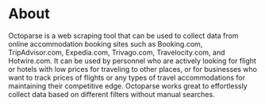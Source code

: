 # About

<p>Octoparse is a web scraping tool that can be used to collect data from online accommodation booking sites such as Booking.com, TripAdvisor.com, Expedia.com, Trivago.com, Travelocity.com, and Hotwire.com. It can be used by personnel who are actively looking for flight or hotels with low prices for traveling to other places, or for businesses who want to track prices of flights or any types of travel accommodations for maintaining their competitive edge. Octoparse works great to effortlessly collect data based on different filters without manual searches.</p>
